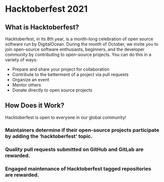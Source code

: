 # Hacktoberfest 2021
## What is Hacktoberfest?
Hacktoberfest, in its 8th year, is a month-long celebration of open source software run by DigitalOcean. During the month of October, we invite you to join open-source software enthusiasts, beginners, and the developer community by contributing to open-source projects. You can do this in a variety of ways:
- Prepare and share your project for collaboration
- Contribute to the betterment of a project via pull requests
- Organize an event
- Mentor others
- Donate directly to open source projects
## How Does it Work?
Hacktoberfest is open to everyone in our global community!
### Maintainers determine if their open-source projects participate by adding the ‘hacktoberfest’ topic.
### Quality pull requests submitted on GitHub and GitLab are rewarded.
### Engaged maintenance of Hacktoberfest tagged repositories are rewarded.
